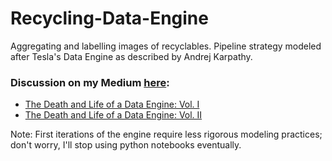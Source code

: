 # Recycling-Data-Engine
Aggregating and labelling images of recyclables. Pipeline strategy modeled after Tesla's Data Engine as described by Andrej Karpathy.

### Discussion on my Medium [here](https://aqbewtra.medium.com/):
* [The Death and Life of a Data Engine: Vol. I](https://aqbewtra.medium.com/the-death-and-life-of-a-data-engine-volume-i-51fa7fe60ec5)
* [The Death and Life of a Data Engine: Vol. II](https://aqbewtra.medium.com/the-death-and-life-of-a-data-engine-vol-ii-3339ee1166fb)

Note: First iterations of the engine require less rigorous modeling practices; don't worry, I'll stop using python notebooks eventually.